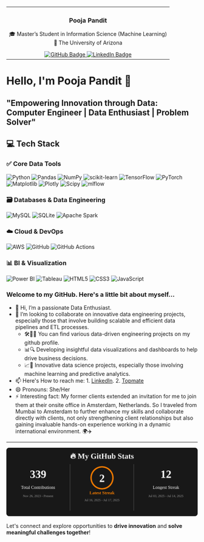 <div align="center">

<table>
  <tr>
    <td align="center" width="100%">
      <h3 align="center">Pooja Pandit</h3>
      <p align="center">🎓 Master’s Student in Information Science (Machine Learning)<br>
      📍 The University of Arizona</p>
      <a href="https://github.com/panditpooja">
        <img src="https://img.shields.io/badge/GitHub-panditpooja-black?style=for-the-badge&logo=github" alt="GitHub Badge"/>
      </a>
      <a href="https://www.linkedin.com/in/pooja-pandit-177978135/">
        <img src="https://img.shields.io/badge/LinkedIn-pooja--pandit-blue?style=for-the-badge&logo=linkedin" alt="LinkedIn Badge"/>
      </a>
    </td>
  </tr>
</table>

</div>

# Hello, I'm Pooja Pandit 👋
## "Empowering Innovation through Data: Computer Engineer | Data Enthusiast | Problem Solver"

## 💻 Tech Stack
### ✅ Core Data Tools
![Python](https://img.shields.io/badge/python-3670A0?style=for-the-badge&logo=python&logoColor=ffdd54)
![Pandas](https://img.shields.io/badge/pandas-%23150458.svg?style=for-the-badge&logo=pandas&logoColor=white)
![NumPy](https://img.shields.io/badge/numpy-%23013243.svg?style=for-the-badge&logo=numpy&logoColor=white)
![scikit-learn](https://img.shields.io/badge/scikit--learn-%23F7931E.svg?style=for-the-badge&logo=scikit-learn&logoColor=white)
![TensorFlow](https://img.shields.io/badge/TensorFlow-%23FF6F00.svg?style=for-the-badge&logo=TensorFlow&logoColor=white)
![PyTorch](https://img.shields.io/badge/PyTorch-%23EE4C2C.svg?style=for-the-badge&logo=PyTorch&logoColor=white)
![Matplotlib](https://img.shields.io/badge/Matplotlib-%23ffffff.svg?style=for-the-badge&logo=Matplotlib&logoColor=black)
![Plotly](https://img.shields.io/badge/Plotly-%233F4F75.svg?style=for-the-badge&logo=plotly&logoColor=white)
![Scipy](https://img.shields.io/badge/SciPy-%230C55A5.svg?style=for-the-badge&logo=scipy&logoColor=white)
![mlflow](https://img.shields.io/badge/mlflow-%23d9ead3.svg?style=for-the-badge&logo=numpy&logoColor=blue)

### 🗃️ Databases & Data Engineering
![MySQL](https://img.shields.io/badge/mysql-4479A1.svg?style=for-the-badge&logo=mysql&logoColor=white)
![SQLite](https://img.shields.io/badge/sqlite-%2307405e.svg?style=for-the-badge&logo=sqlite&logoColor=white)
![Apache Spark](https://img.shields.io/badge/Apache%20Spark-E25A1C?style=for-the-badge&logo=apachespark&logoColor=white)

### ☁️ Cloud & DevOps
![AWS](https://img.shields.io/badge/AWS-%23FF9900.svg?style=for-the-badge&logo=amazon-aws&logoColor=white)
![GitHub](https://img.shields.io/badge/github-%23121011.svg?style=for-the-badge&logo=github&logoColor=white)
![GitHub Actions](https://img.shields.io/badge/github%20actions-%232671E5.svg?style=for-the-badge&logo=githubactions&logoColor=white)

### 📊 BI & Visualization
![Power BI](https://img.shields.io/badge/PowerBI-F2C811?style=for-the-badge&logo=powerbi&logoColor=black)
![Tableau](https://img.shields.io/badge/Tableau-E97627?style=for-the-badge&logo=tableau&logoColor=white)
![HTML5](https://img.shields.io/badge/html5-%23E34F26.svg?style=for-the-badge&logo=html5&logoColor=white)
![CSS3](https://img.shields.io/badge/css3-%231572B6.svg?style=for-the-badge&logo=css3&logoColor=white)
![JavaScript](https://img.shields.io/badge/javascript-%23323330.svg?style=for-the-badge&logo=javascript&logoColor=%23F7DF1E)

### Welcome to my GitHub. Here's a little bit about myself...
- 👋 Hi, I’m a passionate Data Enthusiast.
- 💞️ I’m looking to collaborate on innovative data engineering projects, especially those that involve building scalable and efficient data pipelines and ETL processes.
  - 🛠️👨‍💻 You can find various data-driven engineering projects on my github profile.
  - 📊🔍 Developing insightful data visualizations and dashboards to help drive business decisions.
  - 📈🤖 Innovative data science projects, especially those involving machine learning and predictive analytics.
- 📫 Here's How to reach me: 1. [LinkedIn](https://www.linkedin.com/in/pooja-pandit-177978135/).
  2. [Topmate](https://topmate.io/pooja_pandit)
- 😄 Pronouns: She/Her
- ⚡ Interesting fact:  My former clients extended an invitation for me to join them at their onsite office in Amsterdam, Netherlands. So I traveled from Mumbai to Amsterdam to further enhance my skills and collaborate directly with clients, not only strengthening client relationships but also gaining invaluable hands-on experience working in a dynamic international environment. 
 🌍✈️

---
<div align="center">
<img src="https://github.com/panditpooja/github_stats/blob/main/assets/github-stats.svg">
</div>

Let's connect and explore opportunities to **drive innovation** and **solve meaningful challenges together**!

<!---
panditpooja/panditpooja is a ✨ special ✨ repository because its `README.md` (this file) appears on your GitHub profile.
You can click the Preview link to take a look at your changes.
![](https://github-readme-stats.vercel.app/api/top-langs/?username=panditpooja&theme=dark&hide_border=false&include_all_commits=true&count_private=true&layout=compact)
--->
